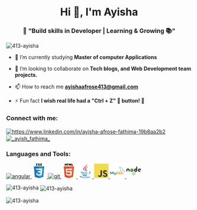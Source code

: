 <h1 align="center">Hi 👋, I'm Ayisha</h1>
<h3 align="center">🚀 "Build skills in Developer | Learning & Growing 📚"</h3>

<p align="left"> <img src="https://komarev.com/ghpvc/?username=413-ayisha&label=Profile%20views&color=0e75b6&style=flat" alt="413-ayisha" /> </p>

- 🌱 I’m currently studying **Master of computer Applications**

- 👯 I’m looking to collaborate on **Tech blogs, and Web Development team projects.**

- 📫 How to reach me **ayishaafrose413@gmail.com**

- ⚡ Fun fact **I wish real life had a "Ctrl + Z" 🔄 button! 🔄**

<h3 align="left">Connect with me:</h3>
<p align="left">
<a href="https://linkedin.com/in/https://www.linkedin.com/in/ayisha-afrose-fathima-19b8aa2b2" target="blank"><img align="center" src="https://raw.githubusercontent.com/rahuldkjain/github-profile-readme-generator/master/src/images/icons/Social/linked-in-alt.svg" alt="https://www.linkedin.com/in/ayisha-afrose-fathima-19b8aa2b2" height="30" width="40" /></a>
<a href="https://instagram.com/_ayish_fathima_" target="blank"><img align="center" src="https://raw.githubusercontent.com/rahuldkjain/github-profile-readme-generator/master/src/images/icons/Social/instagram.svg" alt="_ayish_fathima_" height="30" width="40" /></a>
</p>

<h3 align="left">Languages and Tools:</h3>
<p align="left"> <a href="https://angular.io" target="_blank" rel="noreferrer"> <img src="https://angular.io/assets/images/logos/angular/angular.svg" alt="angular" width="40" height="40"/> </a> <a href="https://www.w3schools.com/css/" target="_blank" rel="noreferrer"> <img src="https://raw.githubusercontent.com/devicons/devicon/master/icons/css3/css3-original-wordmark.svg" alt="css3" width="40" height="40"/> </a> <a href="https://git-scm.com/" target="_blank" rel="noreferrer"> <img src="https://www.vectorlogo.zone/logos/git-scm/git-scm-icon.svg" alt="git" width="40" height="40"/> </a> <a href="https://www.w3.org/html/" target="_blank" rel="noreferrer"> <img src="https://raw.githubusercontent.com/devicons/devicon/master/icons/html5/html5-original-wordmark.svg" alt="html5" width="40" height="40"/> </a> <a href="https://www.java.com" target="_blank" rel="noreferrer"> <img src="https://raw.githubusercontent.com/devicons/devicon/master/icons/java/java-original.svg" alt="java" width="40" height="40"/> </a> <a href="https://developer.mozilla.org/en-US/docs/Web/JavaScript" target="_blank" rel="noreferrer"> <img src="https://raw.githubusercontent.com/devicons/devicon/master/icons/javascript/javascript-original.svg" alt="javascript" width="40" height="40"/> </a> <a href="https://www.mysql.com/" target="_blank" rel="noreferrer"> <img src="https://raw.githubusercontent.com/devicons/devicon/master/icons/mysql/mysql-original-wordmark.svg" alt="mysql" width="40" height="40"/> </a> <a href="https://nodejs.org" target="_blank" rel="noreferrer"> <img src="https://raw.githubusercontent.com/devicons/devicon/master/icons/nodejs/nodejs-original-wordmark.svg" alt="nodejs" width="40" height="40"/> </a> </p>

<p><img align="left" src="https://github-readme-stats.vercel.app/api/top-langs?username=413-ayisha&show_icons=true&locale=en&layout=compact" alt="413-ayisha" /></p>

<p>&nbsp;<img align="center" src="https://github-readme-stats.vercel.app/api?username=413-ayisha&show_icons=true&locale=en" alt="413-ayisha" /></p>

<p><img align="center" src="https://github-readme-streak-stats.herokuapp.com/?user=413-ayisha&" alt="413-ayisha" /></p>

